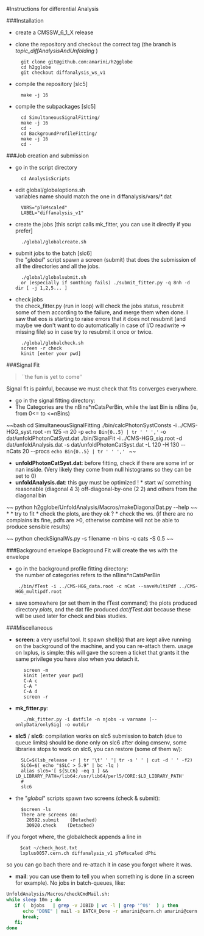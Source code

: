 #Instructions for differential Analysis

###Installation
* create a CMSSW\_6\_1\_X release
* clone the repository and checkout the correct tag (the branch is *topic_diffAnalysisAndUnfolding* )

        git clone git@github.com:amarini/h2gglobe  
        cd h2gglobe
        git checkout diffanalysis_ws_v1
* compile the repository [slc5]  

        make -j 16
* compile the subpackages [slc5]  

        cd SimultaneousSignalFitting/
        make -j 16
        cd -
        cd BackgroundProfileFitting/
        make -j 16
        cd -

###Job creation and submission
* go in the script directory  

        cd AnalysisScripts
* edit global/globaloptions.sh  
  variables name should match the one in diffanalysis/vars/*.dat

        VARS="pToMscaled"
        LABEL="diffanalysis_v1"

* create the jobs [this script calls mk_fitter, you can use it directly if you prefer]

        ./global/globalcreate.sh
* submit jobs to the batch  [slc6]  
   the "*global*" script spawn a screen (submit) that does the submission of all the directories and all the jobs.

        ./global/globalsubmit.sh
        or (especially if somthing fails) ./submit_fitter.py -q 8nh -d dir [ -j 1,2,5... ]

* check jobs  
   the check_fitter.py (run in loop) will check the jobs status, resubmit some of them according to the failure, and merge them when done.
   I saw that eos is starting to raise errors that it does not resubmit (and maybe we don't want to do automatically in case of I/O readwrite -> missing file) so in case try to resubmit it once or twice.

        ./global/globalcheck.sh  
        screen -r check
        kinit [enter your pwd]

###Signal Fit
> ``the fun is yet to come''  

Signal fit is painful, because we must check that fits converges everywhere.
* go in the signal fitting directory:
* The Categories are the nBins*nCatsPerBin, while the last Bin is nBins (ie, from 0<= to <=nBins)  

~~bash
cd SimultaneousSignalFitting
./bin/calcPhotonSystConsts -i ../CMS-HGG_syst.root -m 125 -n 20 -p `echo Bin{0..5} | tr ' ' ','` -o dat/unfoldPhotonCatSyst.dat
./bin/SignalFit -i ../CMS-HGG_sig.root -d dat/unfoldAnalysis.dat -s dat/unfoldPhotonCatSyst.dat -L 120 -H 130 --nCats 20 --procs `echo Bin{0..5} | tr ' ' ',' `
~~

* **unfoldPhotonCatSyst.dat**: before fitting, check if there are some inf or nan inside. (Very likely they come from null histograms so they can be set to 0)       
* **unfoldAnalysis.dat**: this guy must be optimized ! 
       * start w/ something reasonable (diagonal 4 3) off-diagonal-by-one (2 2) and others from the diagonal bin

~~
python h2gglobe/UnfoldAnalysis/Macros/makeDiagonalDat.py --help
~~
* 
       * try to fit 
       * check the plots, are they ok ? 
       * check the ws. (if there are no complains its fine, pdfs are >0, otherwise combine will not be able to produce sensible results)

~~
python checkSignalWs.py -s filename -n bins -c cats -S 0.5 
~~


###Background envelope
Background Fit will create the ws with the envelope
* go in the background profile fitting directory:  
  the number of categories refers to the nBins*nCatsPerBin

       ./bin/fTest -i ../CMS-HGG_data.root -c nCat --saveMultiPdf ../CMS-HGG_multipdf.root
* save somewhere (or set them in the fTest command) the plots produced directory *plots*, and the dat file produced *dat/fTest.dat* because these will be used later for check and bias studies.

###Miscellaneous
* **screen**: a very useful tool. It spawn shell(s) that are kept alive running on the background of the machine, and you can re-attach them.
   usage on lxplus, is simple:
   this will gave the screen a ticket that grants it the same privilege you have also when you detach it.

         screen -m
         kinit [enter your pwd]
         C-A c
         C-A "
         C-A d
         screen -r
      
* **mk_fitter.py**:

         ./mk_fitter.py -i datfile -n njobs -v varname [--onlyData/onlySig] -o outdir
* **slc5** / **slc6**:
   compilation works on slc5
   submission to batch (due to queue limits) should be done only on slc6
   after doing cmsenv, some libraries stops to work on slc6, you can restore (some of them w/):

        SLC=$(lsb_release -r | tr '\t' ' '| tr -s ' ' | cut -d ' ' -f2)
        SLC6=$( echo "$SLC > 5.9" | bc -lq )
        alias slc6='[ ${SLC6} -eq 1 ] && LD_LIBRARY_PATH=/lib64:/usr/lib64/perl5/CORE:$LD_LIBRARY_PATH'
        #
        slc6
* the "*global*" scripts spawn two screens (check & submit):

        $screen -ls
        There are screens on:
          28592.submit    (Detached)
          30920.check    (Detached)

if you forgot where, the globalcheck appends a line in  

         $cat ~/check_host.txt
         lxplus0057.cern.ch diffanalysis_v1 pToMscaled dPhi
so you can go bach there and re-attach it in case you forgot where it was.

* **mail**: you can use them to tell you when something is done (in a screen for example). No jobs in batch-queues, like:

~~~bash
UnfoldAnalysis/Macros/checkCmdMail.sh:
while sleep 10m ; do 
   if (  bjobs   | grep -v JOBID | wc -l | grep '^0$'  ) ; then
      echo "DONE" | mail -s BATCH_Done -r amarini@cern.ch amarini@cern.ch ;
      break;
   fi;
done
~~~

